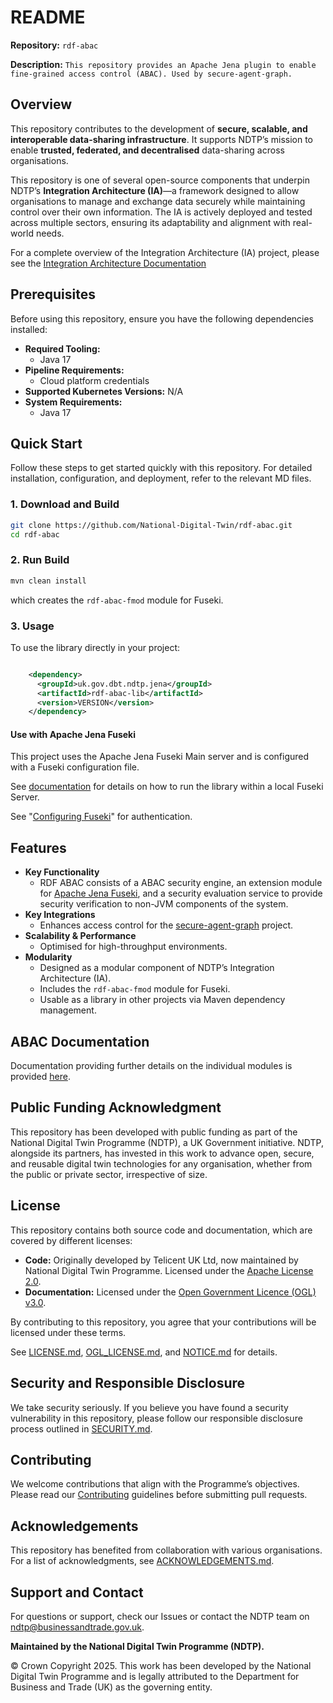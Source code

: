 # README  

**Repository:** `rdf-abac`  

**Description:** `This repository provides an Apache Jena plugin to enable fine-grained access control (ABAC). Used by secure-agent-graph.`

<!-- SPDX-License-Identifier: Apache-2.0 AND OGL-UK-3.0 -->

## Overview  
This repository contributes to the development of **secure, scalable, and interoperable data-sharing infrastructure**. It supports NDTP’s mission to enable **trusted, federated, and decentralised** data-sharing across organisations.  

This repository is one of several open-source components that underpin NDTP’s **Integration Architecture (IA)**—a framework designed to allow organisations to manage and exchange data securely while maintaining control over their own information. The IA is actively deployed and tested across multiple sectors, ensuring its adaptability and alignment with real-world needs. 

For a complete overview of the Integration Architecture (IA) project, please see the [Integration Architecture Documentation](https://github.com/National-Digital-Twin/integration-architecture-documentation)

## Prerequisites  
Before using this repository, ensure you have the following dependencies installed:  
- **Required Tooling:** 
    - Java 17
- **Pipeline Requirements:** 
    - Cloud platform credentials
- **Supported Kubernetes Versions:** N/A
- **System Requirements:** 
    - Java 17

## Quick Start  
Follow these steps to get started quickly with this repository. For detailed installation, configuration, and deployment, refer to the relevant MD files.  

### 1. Download and Build  
```sh  
git clone https://github.com/National-Digital-Twin/rdf-abac.git
cd rdf-abac
```
### 2. Run Build  
```sh  
mvn clean install
```

which creates the `rdf-abac-fmod` module for Fuseki.
### 3. Usage

To use the library directly in your project:

```xml

    <dependency>
      <groupId>uk.gov.dbt.ndtp.jena</groupId>
      <artifactId>rdf-abac-lib</artifactId>
      <version>VERSION</version>
    </dependency>

```
#### Use with Apache Jena Fuseki
This project uses the Apache Jena Fuseki Main server and is configured with a
Fuseki configuration file.

See [documentation](docs/abac-fuseki-server.md) for details on how to run the library within a local Fuseki Server.

See "[Configuring Fuseki](https://jena.apache.org/documentation/fuseki2/fuseki-configuration.html)"
for authentication.

## Features
- **Key Functionality**  
   - RDF ABAC consists of a ABAC security engine, an extension module for [Apache Jena Fuseki](https://jena.apache.org/documentation/fuseki2/),
and a security evaluation service to provide security verification
to non-JVM components of the system.
- **Key Integrations**  
    - Enhances access control for the [secure-agent-graph](https://github.com/National-Digital-Twin/secure-agent-graph) project.  
- **Scalability & Performance**  
    - Optimised for high-throughput environments.
- **Modularity**  
    - Designed as a modular component of NDTP’s Integration Architecture (IA).  
    - Includes the `rdf-abac-fmod` module for Fuseki.  
    - Usable as a library in other projects via Maven dependency management.  

## ABAC Documentation  
Documentation providing further details on the individual modules is provided [here](docs/abac.md ). 

## Public Funding Acknowledgment  
This repository has been developed with public funding as part of the National Digital Twin Programme (NDTP), a UK Government initiative. NDTP, alongside its partners, has invested in this work to advance open, secure, and reusable digital twin technologies for any organisation, whether from the public or private sector, irrespective of size.  

## License  
This repository contains both source code and documentation, which are covered by different licenses:  
- **Code:** Originally developed by Telicent UK Ltd, now maintained by National Digital Twin Programme. Licensed under the [Apache License 2.0](LICENSE.md).  
- **Documentation:** Licensed under the [Open Government Licence (OGL) v3.0](OGL_LICENSE.md).  

By contributing to this repository, you agree that your contributions will be licensed under these terms.

See [LICENSE.md](LICENSE.md), [OGL_LICENSE.md](OGL_LICENSE.md), and [NOTICE.md](NOTICE.md) for details.  

## Security and Responsible Disclosure  
We take security seriously. If you believe you have found a security vulnerability in this repository, please follow our responsible disclosure process outlined in [SECURITY.md](SECURITY.md).  

## Contributing  
We welcome contributions that align with the Programme’s objectives. Please read our [Contributing](CONTRIBUTING.md) guidelines before submitting pull requests.  

## Acknowledgements  
This repository has benefited from collaboration with various organisations. For a list of acknowledgments, see [ACKNOWLEDGEMENTS.md](ACKNOWLEDGEMENTS.md).  

## Support and Contact  
For questions or support, check our Issues or contact the NDTP team on ndtp@businessandtrade.gov.uk.

**Maintained by the National Digital Twin Programme (NDTP).**  

© Crown Copyright 2025. This work has been developed by the National Digital Twin Programme and is legally attributed to the Department for Business and Trade (UK) as the governing entity.
